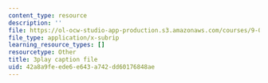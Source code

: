 ```yaml
---
content_type: resource
description: ''
file: https://ol-ocw-studio-app-production.s3.amazonaws.com/courses/9-00-introduction-to-psychology-fall-2004/42a8a9feede6e643a742dd60176848ae_10507.srt
file_type: application/x-subrip
learning_resource_types: []
resourcetype: Other
title: 3play caption file
uid: 42a8a9fe-ede6-e643-a742-dd60176848ae
---
```

